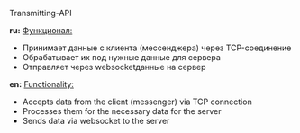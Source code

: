 
Transmitting-API 

<b>ru:</b> 
<u>Функционал:</u> 
<ul type=1>
<li>Принимает данные с клиента (мессенджера) через TCP-соединение</li>
<li>Обрабатывает их под нужные данные для сервера</li>
<li>Отправляет через websocketданные на сервер</li>
</ul>

<b>en:</b>
<u>Functionality:</u>
<ul type=1>
<li>Accepts data from the client (messenger) via TCP connection</li>
<li>Processes them for the necessary data for the server</li>
<li>Sends data via websocket to the server</li>
</ul>
